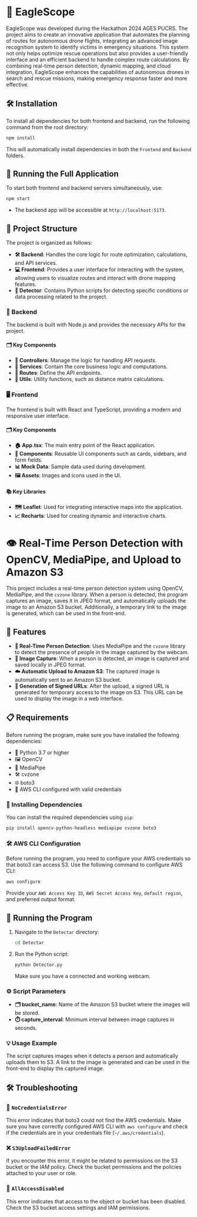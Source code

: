 # 🦅 EagleScope

EagleScope was developed during the Hackathon 2024 AGES PUCRS. The project aims to create an innovative application that automates the planning of routes for autonomous drone flights, 
integrating an advanced image recognition system to identify victims in emergency situations. This system not only helps optimize rescue operations but also provides a user-friendly interface 
and an efficient backend to handle complex route calculations. By combining real-time person detection, dynamic mapping, and cloud integration, EagleScope enhances the capabilities of 
autonomous drones in search and rescue missions, making emergency response faster and more effective.

## 🛠️ Installation

To install all dependencies for both frontend and backend, run the following command from the root directory:

```bash
npm install
```

This will automatically install dependencies in both the `Frontend` and `Backend` folders.

## 🚀 Running the Full Application

To start both frontend and backend servers simultaneously, use:

```bash
npm start
```

- The backend app will be accessible at `http://localhost:5173`.


## 📂 Project Structure

The project is organized as follows:

- **🛠️ Backend**: Handles the core logic for route optimization, calculations, and API services.
- **💻 Frontend**: Provides a user interface for interacting with the system, allowing users to visualize routes and interact with drone mapping features.
- **📜 Detector**: Contains Python scripts for detecting specific conditions or data processing related to the project.

### 🔧 Backend

The backend is built with Node.js and provides the necessary APIs for the project.

#### 🗂️ Key Components

- **📡 Controllers**: Manage the logic for handling API requests.
- **💼 Services**: Contain the core business logic and computations.
- **🔗 Routes**: Define the API endpoints.
- **🧰 Utils**: Utility functions, such as distance matrix calculations.

### 🖥️ Frontend

The frontend is built with React and TypeScript, providing a modern and responsive user interface.

#### 🗂️ Key Components

- **🏠 App.tsx**: The main entry point of the React application.
- **🔧 Components**: Reusable UI components such as cards, sidebars, and form fields.
- **📊 Mock Data**: Sample data used during development.
- **🖼️ Assets**: Images and icons used in the UI.

#### 📚 Key Libraries

- **🗺️ Leaflet**: Used for integrating interactive maps into the application.
- **📈 Recharts**: Used for creating dynamic and interactive charts.

# 👁️ Real-Time Person Detection with OpenCV, MediaPipe, and Upload to Amazon S3

This project includes a real-time person detection system using OpenCV, MediaPipe, and the `cvzone` library. When a person is detected, the program captures an image, saves it in JPEG format, and automatically uploads the image to an Amazon S3 bucket. Additionally, a temporary link to the image is generated, which can be used in the front-end.

## 🚀 Features

- **👤 Real-Time Person Detection**: Uses MediaPipe and the `cvzone` library to detect the presence of people in the image captured by the webcam.
- **📸 Image Capture**: When a person is detected, an image is captured and saved locally in JPEG format.
- **☁️ Automatic Upload to Amazon S3**: The captured image is automatically sent to an Amazon S3 bucket.
- **🔗 Generation of Signed URLs**: After the upload, a signed URL is generated for temporary access to the image on S3. This URL can be used to display the image in a web interface.

## 📋 Requirements

Before running the program, make sure you have installed the following dependencies:

- 🐍 Python 3.7 or higher
- 🖼️ OpenCV
- 🧠 MediaPipe
- 🛠️ cvzone
- 🌐 boto3
- 🔑 AWS CLI configured with valid credentials

### 🔧 Installing Dependencies

You can install the required dependencies using `pip`:

```bash
pip install opencv-python-headless mediapipe cvzone boto3
```

### 🛠️ AWS CLI Configuration

Before running the program, you need to configure your AWS credentials so that boto3 can access S3. Use the following command to configure AWS CLI:

```bash
aws configure
```

Provide your `AWS Access Key ID`, `AWS Secret Access Key`, `default region`, and preferred output format.

## 🚀 Running the Program

1. Navigate to the `Detectar` directory:

   ```bash
   cd Detectar
   ```

2. Run the Python script:

   ```bash
   python Detector.py
   ```

   Make sure you have a connected and working webcam.

### ⚙️ Script Parameters

- **🗂️ bucket_name**: Name of the Amazon S3 bucket where the images will be stored.
- **⏱️ capture_interval**: Minimum interval between image captures in seconds.

### 💡 Usage Example

The script captures images when it detects a person and automatically uploads them to S3. A link to the image is generated and can be used in the front-end to display the captured image.

## 🛠️ Troubleshooting

### 🛑 `NoCredentialsError`

This error indicates that boto3 could not find the AWS credentials. Make sure you have correctly configured AWS CLI with `aws configure` and check if the credentials are in your credentials file (`~/.aws/credentials`).

### ❌ `S3UploadFailedError`

If you encounter this error, it might be related to permissions on the S3 bucket or the IAM policy. Check the bucket permissions and the policies attached to your user or role.

### 🚫 `AllAccessDisabled`

This error indicates that access to the object or bucket has been disabled. Check the S3 bucket access settings and IAM permissions.
